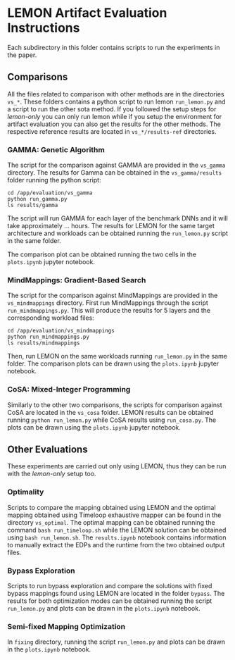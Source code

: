 # LEMON Artifact Evaluation Instructions

Each subdirectory in this folder contains scripts to run the experiments in the paper.

## Comparisons

All the files related to comparison with other methods are in the directories `vs_*`. These folders contains a python script to run lemon `run_lemon.py` and a script to run the other sota method. If you followed the setup steps for *lemon-only* you can only run lemon while if you setup the environment for artifact evaluation you can also get the results for the other methods. The respective reference results are located in `vs_*/results-ref` directories.

### GAMMA: Genetic Algorithm

The script for the comparison against GAMMA are provided in the `vs_gamma` directory. The results for Gamma can be obtained in the `vs_gamma/results` folder running the python script:
```shell
cd /app/evaluation/vs_gamma
python run_gamma.py
ls results/gamma
```
The script will run GAMMA for each layer of the benchmark DNNs and it will take approximately ... hours. The results for LEMON for the same target architecture and workloads can be obtained running the `run_lemon.py` script in the same folder.

The comparison plot can be obtained running the two cells in the `plots.ipynb` jupyter notebook.

### MindMappings: Gradient-Based Search

The script for the comparison against MindMappings are provided in the `vs_mindmappings` directory. First run MindMappings through the script `run_mindmappings.py`. This will produce the results for 5 layers and the corresponding workload files:
```shell
cd /app/evaluation/vs_mindmappings
python run_mindmappings.py
ls results/mindmappings
```
Then, run LEMON on the same workloads running `run_lemon.py` in the same folder. The comparison plots can be drawn using the `plots.ipynb` jupyter notebook.

### CoSA: Mixed-Integer Programming

Similarly to the other two comparisons, the scripts for comparison against CoSA are located in the `vs_cosa` folder. LEMON results can be obtained running `python run_lemon.py` while CoSA results using `run_cosa.py`. The plots can be drawn using the `plots.ipynb` jupyter notebook. 

## Other Evaluations

These experiments are carried out only using LEMON, thus they can be run with the *lemon-only* setup too.

### Optimality

Scripts to compare the mapping obtained using LEMON and the optimal mapping obtained using Timeloop exhaustive mapper can be found in the directory `vs_optimal`. The optimal mapping can be obtained running the command `bash run_timeloop.sh` while the LEMON solution can be obtained using `bash run_lemon.sh`. The `results.ipynb` notebook contains information to manually extract the EDPs and the runtime from the two obtained output files.

### Bypass Exploration

Scripts to run bypass exploration and compare the solutions with fixed bypass mappings found using LEMON are located in the folder `bypass`. The results for both optimization modes can be obtained running the script `run_lemon.py` and plots can be drawn in the `plots.ipynb` notebook.

### Semi-fixed Mapping Optimization

In `fixing` directory, running the script `run_lemon.py` and plots can be drawn in the `plots.ipynb` notebook.








